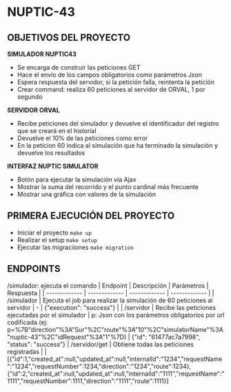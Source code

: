 # NUPTIC-43

## OBJETIVOS DEL PROYECTO
**SIMULADOR NUPTIC43**
- Se encarga de construir las peticiones GET
- Hace el envío de los campos obligatorios como parámetros Json
- Espera respuesta del servidor, si la petición falla, reintenta la petición
- Crear command: realiza 60 peticiones al servidor de ORVAL, 1 por segundo

**SERVIDOR ORVAL**
- Recibe peticiones del simulador y devuelve el identificador del registro que se creará en el historial
- Devuelve el 10% de las peticiones como error
- En la peticion 60 indica al simulación que ha terminado la simulación y devuelve los resultados

**INTERFAZ NUPTIC SIMULATOR**
- Botón para ejecutar la simulación via Ajax
- Mostrar la suma del recorrido y el punto cardinal más frecuente
- Mostrar una gráfica con valores de la simulación

## PRIMERA EJECUCIÓN DEL PROYECTO
- Iniciar el proyecto `make up`
- Realizar el setup `make setup`
- Ejecutar las migraciiones `make migration`

## ENDPOINTS
/simulador: ejecuta el comando
| Endpoint | Descripción | Parámetros | Respuesta |
| ------------- | ------------- | ------------- | ------------- |
| /simulador | Ejecuta el job para realizar la simulación de 60 peticiones al servidor | - | {"execution": "success"} |
| /servidor | Recibe las peticiones ejecutadas por el simulador | p: Json con los parámetros obligatorios por url codificada (ej: p=%7B"direction"%3A"Sur"%2C"route"%3A"10"%2C"simulatorName"%3A"nuptic-43"%2C"idRequest"%3A"1"%7D) | {"id": "61477ac7a7998", "status": "success"}
| /servidor/get | Obtiene todas las peticiones registradas |  | [{"id":1,"created_at":null,"updated_at":null,"internalId":"1234","requestName":"1234","requestNumber":1234,"direction":"1234","route":1234},{"id":2,"created_at":null,"updated_at":null,"internalId":"1111","requestName":"1111","requestNumber":1111,"direction":"1111","route":1111}] 
